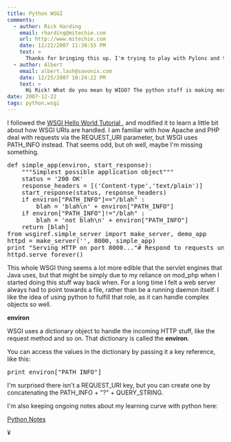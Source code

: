 ```yaml
---
title: Python WSGI
comments:
  - author: Rick Harding
    email: rharding@mitechie.com
    url: http://www.mitechie.com
    date: 12/22/2007 11:38:55 PM
    text: >
      Thanks for bringing this up. I'm trying to play with Pylons and this idea of WIGO middleware seems so strange coming from the PHP world. I need to spend some more time on it.
  - author: Albert
    email: albert.lash@savonix.com
    date: 12/25/2007 10:24:22 PM
    text: >
      Hi Rick! What do you mean by WIGO? The python stuff is making more and more sense to me, slowly but surely. I like the idea of mod_wsgi, so I can rely on Apache for authentication, compression and logging, yes use a daemon application server for semi-persistence. Its still a little foggy but starting to congeal. :-)
date: 2007-12-22
tags: python,wsgi
---
```


I followed the
<a href="http://www.python.org/dev/peps/pep-0333/" rel="nofollow">WSGI Hello World Tutorial
</a>, and modified it to learn a little bit about how WSGI URIs are handled. I am familiar with how Apache and PHP deal with requests via the REQUEST_URI parameter, but WSGI uses PATH_INFO instead. That seems odd, but oh well, maybe I'm missing something.

<pre class="sh_python">
def simple_app(environ, start_response):
    """Simplest possible application object"""
    status = '200 OK'
    response_headers = [('Content-type','text/plain')]
    start_response(status, response_headers)
    if environ["PATH_INFO"]=="/blah" :
        blah = 'blah\n' + environ["PATH_INFO"]
    if environ["PATH_INFO"]!="/blah" :
        blah = 'not blah\n' + environ["PATH_INFO"]
    return [blah]
from wsgiref.simple_server import make_server, demo_app
httpd = make_server('', 8000, simple_app)
print "Serving HTTP on port 8000..."# Respond to requests until process is killed
httpd.serve_forever()
</pre>

This whole WSGI thing seems a lot more edible that the servlet engines that Java uses, but that might be simply due to my reliance on mod_php when I started doing this stuff way back when. For a long time I felt a web server always had to point towards a file, rather than be a running daemon itself. I like the idea of using python to fulfill that role, as it can handle complex objects so well.

<b>environ</b>

WSGI uses a dictionary object to handle the incoming HTTP stuff, like the request method and so on. That dictionary is called the <b>environ</b>.

You can access the values in the dictionary by passing it a key reference, like this:

<pre class="sh_python">
print environ["PATH_INFO"]
</pre>

I'm surprised there isn't a REQUEST\_URI key, but you can create one by concatenating the PATH_INFO + "?" + QUERY\_STRING.

I'm also keeping ongoing notes about my learning curve with python here:

<a href="http://www.docunext.com/wiki/Python_Notes">Python Notes</a>

¥

